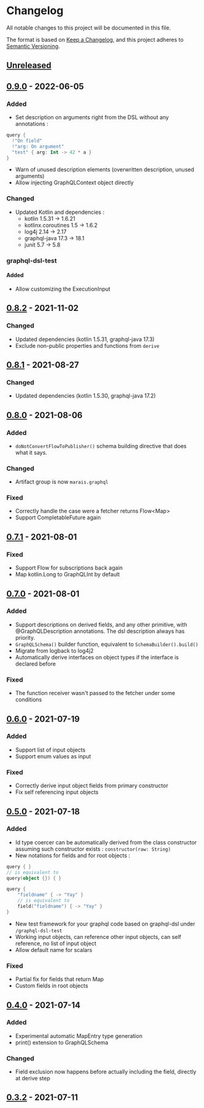 # Changelog

All notable changes to this project will be documented in this file.

The format is based on [Keep a Changelog](https://keepachangelog.com/en/1.0.0/), and this project adheres
to [Semantic Versioning](https://semver.org/spec/v2.0.0.html).

## [Unreleased]

[Unreleased]: https://github.com/Gui-Yom/graphql-dsl/compare/v0.9.0...HEAD

## [0.9.0] - 2022-06-05

[0.9.0]: https://github.com/Gui-Yom/graphql-dsl/compare/v0.8.2...v0.9.0

### Added

- Set description on arguments right from the DSL without any annotations :
```kotlin
query {
  !"On field"
  !"arg: On argument"
  "test" { arg: Int -> 42 * a }
}
```
- Warn of unused description elements (overwritten description, unused arguments)
- Allow injecting GraphQLContext object directly

### Changed

- Updated Kotlin and dependencies :
  - kotlin 1.5.31 -> 1.6.21
  - kotlinx.coroutines 1.5 -> 1.6.2
  - log4j 2.14 -> 2.17
  - graphql-java 17.3 -> 18.1
  - junit 5.7 -> 5.8

### graphql-dsl-test

#### Added

- Allow customizing the ExecutionInput

## [0.8.2] - 2021-11-02

[0.8.2]: https://github.com/Gui-Yom/graphql-dsl/compare/v0.8.1...v0.8.2

### Changed

- Updated dependencies (kotlin 1.5.31, graphql-java 17.3)
- Exclude non-public properties and functions from `derive`

## [0.8.1] - 2021-08-27

[0.8.1]: https://github.com/Gui-Yom/graphql-dsl/compare/v0.8.0...v0.8.1

### Changed

- Updated dependencies (kotlin 1.5.30, graphql-java 17.2)

## [0.8.0] - 2021-08-06

[0.8.0]: https://github.com/Gui-Yom/graphql-dsl/compare/v0.7.1...v0.8.0

### Added

- `doNotConvertFlowToPublisher()` schema building directive that does what it says.

### Changed

- Artifact group is now `marais.graphql`

### Fixed

- Correctly handle the case were a fetcher returns Flow\<Map\>
- Support CompletableFuture again

## [0.7.1] - 2021-08-01

[0.7.1]: https://github.com/Gui-Yom/graphql-dsl/compare/v0.7.0...v0.7.1

### Fixed

- Support Flow for subscriptions back again
- Map kotlin.Long to GraphQLInt by default

## [0.7.0] - 2021-08-01

[0.7.0]: https://github.com/Gui-Yom/graphql-dsl/compare/v0.6.0...v0.7.0

### Added

- Support descriptions on derived fields, and any other primitive, with @GraphQLDescription annotations. The dsl
  description always has priority.
- `GraphQLSchema()` builder function, equivalent to `SchemaBuilder().build()`
- Migrate from logback to log4j2
- Automatically derive interfaces on object types if the interface is declared before

### Fixed

- The function receiver wasn't passed to the fetcher under some conditions

## [0.6.0] - 2021-07-19

[0.6.0]: https://github.com/Gui-Yom/graphql-dsl/compare/v0.5.0...v0.6.0

### Added

- Support list of input objects
- Support enum values as input

### Fixed

- Correctly derive input object fields from primary constructor
- Fix self referencing input objects

## [0.5.0] - 2021-07-18

[0.5.0]: https://github.com/Gui-Yom/graphql-dsl/compare/v0.4.0...v0.5.0

### Added

- Id type coercer can be automatically derived from the class constructor assuming such constructor
  exists : `constructor(raw: String)`
- New notations for fields and for root objects :

```kotlin
query { }
// is equivalent to
query(object {}) { }

query {
    "fieldname" { -> "Yay" }
    // is equivalent to
    field("fieldname") { -> "Yay" }
}
```

- New test framework for your graphql code based on graphql-dsl under `/graphql-dsl-test`
- Working input objects, can reference other input objects, can self reference, no list of input object
- Allow default name for scalars

### Fixed

- Partial fix for fields that return Map
- Custom fields in root objects

## [0.4.0] - 2021-07-14

[0.4.0]: https://github.com/Gui-Yom/graphql-dsl/compare/v0.3.2...v0.4.0

### Added

- Experimental automatic MapEntry type generation
- print() extension to GraphQLSchema

### Changed

- Field exclusion now happens before actually including the field, directly at derive step

## [0.3.2] - 2021-07-11

[0.3.2]: https://github.com/Gui-Yom/graphql-dsl/releases/tag/v0.3.2
